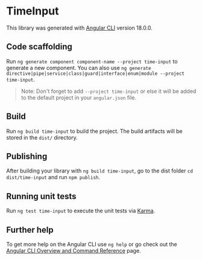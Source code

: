 # TimeInput

This library was generated with [Angular CLI](https://github.com/angular/angular-cli) version 18.0.0.

## Code scaffolding

Run `ng generate component component-name --project time-input` to generate a new component. You can also use `ng generate directive|pipe|service|class|guard|interface|enum|module --project time-input`.

> Note: Don't forget to add `--project time-input` or else it will be added to the default project in your `angular.json` file.

## Build

Run `ng build time-input` to build the project. The build artifacts will be stored in the `dist/` directory.

## Publishing

After building your library with `ng build time-input`, go to the dist folder `cd dist/time-input` and run `npm publish`.

## Running unit tests

Run `ng test time-input` to execute the unit tests via [Karma](https://karma-runner.github.io).

## Further help

To get more help on the Angular CLI use `ng help` or go check out the [Angular CLI Overview and Command Reference](https://angular.dev/tools/cli) page.
